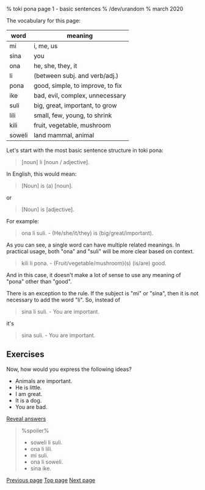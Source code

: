 % toki pona page 1 - basic sentences
% /dev/urandom
% march 2020

The vocabulary for this page:

| word  | meaning                         |
|-------|---------------------------------|
| mi    | i, me, us                       |
| sina  | you                             |
| ona   | he, she, they, it               |
| li    | (between subj. and verb/adj.)   |
| pona  | good, simple, to improve, to fix|
| ike   | bad, evil, complex, unnecessary |
| suli  | big, great, important, to grow  |
| lili  | small, few, young, to shrink    |
| kili  | fruit, vegetable, mushroom      |
| soweli| land mammal, animal             |

Let's start with the most basic sentence structure in toki pona:

> [noun] li [noun / adjective].

In English, this would mean:

> [Noun] is (a) [noun].

or 

> [Noun] is [adjective].

For example:

> ona li suli. - (He/she/it/they) is (big/great/important).

As you can see, a single word can have multiple related meanings. In practical
usage, both "ona" and "suli" will be more clear based on context.

> kili li pona. - (Fruit/vegetable/mushroom)(s) (is/are) good.

And in this case, it doesn't make a lot of sense to use any meaning of "pona"
other than "good".

There is an exception to the rule. If the subject is "mi" or "sina", then it is
not necessary to add the word "li". So, instead of

> sina li suli. - You are important.

it's

> sina suli. - You are important.

## Exercises

Now, how would you express the following ideas?

* Animals are important.
* He is little.
* I am great.
* It is a dog.
* You are bad.

<a name="answers" href="#answers" onclick="revealSpoilers();">Reveal answers</a>

> %spoiler%
> * soweli li suli.
> * ona li lili.
> * mi suli.
> * ona li soweli.
> * sina ike.

[Previous page](0.html) [Top page](index.html) [Next page](2.html)
